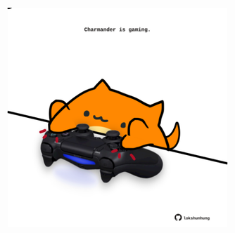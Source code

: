 <!-- built at 25/07/2023, 16:00:55 UTC -->
<p align="center">
  <img width="500" height="500" src="./ReadmeImage.svg">
</p>
